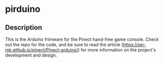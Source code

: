 # pirduino

## Description
This is the Arduino frimware for the Pinect hand-free game console.  Check out the repo for the code, and be sure to read the article (https://ser-mk.github.io/pinect/Pinect-arduino/) for more information on the project's development and design.
